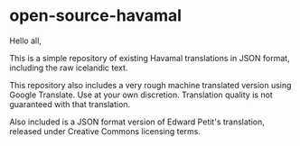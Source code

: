 # open-source-havamal

Hello all,

This is a simple repository of existing Havamal translations in JSON format, including the raw icelandic text.

This repository also includes a very rough machine translated version using Google Translate. Use at your own discretion. Translation quality is not guaranteed with that translation.

Also included is a JSON format version of Edward Petit's translation, released under Creative Commons licensing terms.
